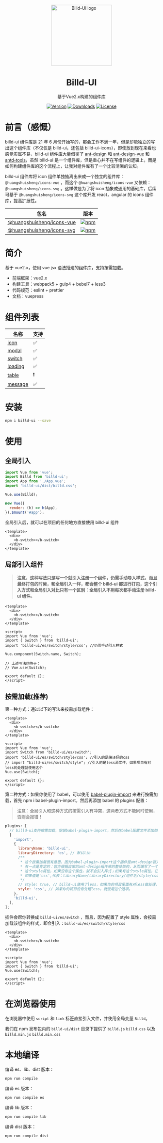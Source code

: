 <p align="center">
  <a href="http://project.hsslive.cn/billd-ui/">
    <img
      width="200"
      src="https://resource.hsslive.cn/image/1613141138717Billd.webp"
      alt="Billd-UI logo"
    />
  </a>
</p>

<h1 align="center">Billd-UI</h1>

<p align="center">基于Vue2.x构建的组件库</p>

<div align="center">
<a href="https://www.npmjs.com/package/billd-ui"><img src="https://img.shields.io/npm/v/billd-ui.svg" alt="Version"></a>
<a href="https://www.npmjs.com/package/billd-ui"><img src="https://img.shields.io/npm/dw/billd-ui.svg" alt="Downloads"></a>
<a href="https://www.npmjs.com/package/billd-ui"><img src="https://img.shields.io/npm/l/billd-ui.svg" alt="License"></a>
</div>

# 前言（感慨）

billd-ui 组件库是 21 年 6 月份开始写的，那会工作不满一年，但是却能独立的写出这个组件库（不仅仅是 billd-ui，还包括 billd-ui-icons），即使放到现在来看也感觉实属不易，billd-ui 组件库大量借鉴了 [ant-design](https://github.com/ant-design/ant-design) 和 [ant-design-vue](https://github.com/vueComponent/ant-design-vue) 和 [antd-tools](https://github.com/ant-design/antd-tools)，虽然 billd-ui 是一个组件库，但是重心并不在写组件的逻辑上，而是如何构建组件库的这个流程上，让我对组件库有了一个比较清晰的认知。

billd-ui 组件库将 icon 组件单独抽离出来成一个独立的组件库：`@huangshuisheng/icons-vue` ，而这个 `@huangshuisheng/icons-vue` 又依赖：`@huangshuisheng/icons-svg` 。这样做是为了将 icon 抽象成通用的基础库，后续可基于 `@huangshuisheng/icons-svg` 这个库开发 react，angular 的 icons 组件库，提高扩展性。

| 包名                                                                                 | 版本                                                                                                                      |
| ------------------------------------------------------------------------------------ | ------------------------------------------------------------------------------------------------------------------------- |
| [@huangshuisheng/icons-vue](https://www.npmjs.com/package/@huangshuisheng/icons-vue) | [![npm](https://img.shields.io/npm/v/@huangshuisheng/icons-vue)](https://www.npmjs.com/package/@huangshuisheng/icons-vue) |
| [@huangshuisheng/icons-svg](https://www.npmjs.com/package/@huangshuisheng/icons-svg) | [![npm](https://img.shields.io/npm/v/@huangshuisheng/icons-svg)](https://www.npmjs.com/package/@huangshuisheng/icons-svg) |

# 简介

基于 vue2.x，使用 vue jsx 语法搭建的组件库，支持按需加载。

- 前端框架：vue2.x
- 构建工具：webpack5 + gulp4 + bebel7 + less3
- 代码规范：eslint + prettier
- 文档：vuepress

# 组件列表

| 名称                                                                       | 支持 |
| -------------------------------------------------------------------------- | ---- |
| [icon](http://project.hsslive.cn/billd-ui/component/basic/icon.html)       | ✅   |
| [modal](http://project.hsslive.cn/billd-ui/component/basic/modal.html)     | ✅   |
| [switch](http://project.hsslive.cn/billd-ui/component/basic/switch.html)   | ✅   |
| [loading](http://project.hsslive.cn/billd-ui/component/basic/loading.html) | ✅   |
| [table](http://project.hsslive.cn/billd-ui/component/basic/table.html)     | ❗   |
| [message](http://project.hsslive.cn/billd-ui/component/basic/message.html) | ✅   |

# 安装

```sh
npm i billd-ui --save
```

# 使用

## 全局引入

```js
import Vue from 'vue';
import Billd from 'billd-ui';
import App from './App.vue';
import 'billd-ui/dist/billd.css';

Vue.use(Billd);

new Vue({
  render: (h) => h(App),
}).$mount('#app');
```

全局引入后，就可以在项目的任何地方直接使用 billd-ui 组件

```vue
<template>
  <div>
    <b-switch></b-switch>
  </div>
</template>
```

## 局部引入组件

> #### 注意，这种写法只是写一个就引入注册一个组件，仍需手动导入样式，而且最终打包的时候，和全局引入一样，都会整个 billd-ui 都进行打包，这个引入方式和全局引入对比只有一个区别：全局引入不用每次都手动注册 billd-ui 组件。

```vue
<template>
  <div>
    <b-switch></b-switch>
  </div>
</template>

<script>
import Vue from 'vue';
import { Switch } from 'billd-ui';
import 'billd-ui/es/switch/style/css'; //仍需手动引入样式

Vue.component(Switch.name, Switch);

// 上述写法约等于：
// Vue.use(Switch);

export default {};
</script>
```

## 按需加载(推荐)

第一种方式：通过以下的写法来按需加载组件：

```vue
<template>
  <div>
    <b-switch></b-switch>
  </div>
</template>

<script>
import Vue from 'vue';
import Switch from 'billd-ui/es/switch';
import 'billd-ui/es/switch/style/css'; //引入的是编译好的css
// import "billd-ui/es/switch/style"; //引入的是less源文件，如果项目有对less的处理就使用这个
Vue.use(Switch);

export default {};
</script>
```

第二种方式：如果你使用了 babel，可以使用 [babel-plugin-import](https://github.com/ant-design/babel-plugin-import) 来进行按需加载，首先 npm i babel-plugin-import，然后再添加 babel 的 plugins 配置：

> 注意：全局引入和这种方式的按需引入有冲突，这两者方式不能同时使用，否则会报错！

```js
plugins: [
  // billd-ui支持按需加载，安装babel-plugin-import，然后在babel配置文件添加如下内容即可
  [
    'import',
    {
      libraryName: 'billd-ui',
      libraryDirectory: 'es', // 默认lib
      /**
       * 这个按需加载很有意思，因为babel-plugin-import这个插件是ant-design官方写的，因此规则也是官方定的，
       * 有一点是肯定的：官方根据自家的ant-design组件库的整体架构，从而编写了一个插件专门对自家的ant-design组件库做的按需加载。
       * 这个style属性，如果没有这个属性，就不会引入样式；如果有这个style属性，它的值是true，代表：libraryName/libraryDirectory/组件名/style，即会引入style下的index.js
       * 如果值是'css',代表：libraryName/libraryDirectory/组件名/style/css，即会引入这个css.js文件
       */
      // style: true, // billd-ui使用了less，如果你的项目里面有对less做处理，可以使用此选项
      style: 'css', // 如果你的项目没有处理less，就使用这个选项。
    },
    'billd-ui',
  ],
];
```

插件会帮你转换成 `billd-ui/es/switch` ，而且，因为配置了 style 属性，会按需加载该组件的样式，即会引入：`billd-ui/es/switch/style/css`

```vue
<template>
  <div>
    <b-switch></b-switch>
  </div>
</template>

<script>
import Vue from 'vue';
import { Switch } from 'billd-ui';
Vue.use(Switch);

export default {};
</script>
```

# 在浏览器使用

在浏览器中使用 `script` 和 `link` 标签直接引入文件，并使用全局变量 `Billd`。

我们在 npm 发布包内的 `billd-ui/dist` 目录下提供了 `billd.js` `billd.css` 以及 `billd.min.js` `billd.min.css`

# 本地编译

编译 es、lib、dist 版本：

```sh
npm run compile
```

编译 es 版本：

```sh
npm run compile es
```

编译 lib 版本：

```sh
npm run compile lib
```

编译 dist 版本：

```sh
npm run compile dist
```
